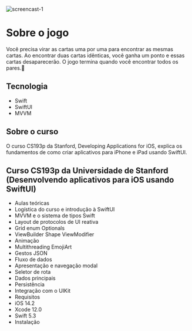 ![screencast-1](https://github.com/SosthenesLima/App_Memorize2023/assets/64558894/45329734-ca1b-41e5-8713-d68c3f22cf17)


<h1>Sobre o jogo </h1>
Você precisa virar as cartas uma por uma para encontrar as mesmas cartas. 
Ao encontrar duas cartas idênticas, você ganha um ponto e essas cartas desaparecerão. 
O jogo termina quando você encontrar todos os pares.🎃

## Tecnologia
+ Swift
+ SwiftUI
+ MVVM

## Sobre o curso

O curso CS193p da Stanford, Developing Applications for iOS, explica os fundamentos de como criar aplicativos para iPhone e iPad usando SwiftUI.

## Curso CS193p da Universidade de Stanford (Desenvolvendo aplicativos para iOS usando SwiftUI)


* Aulas teóricas
* Logística do curso e introdução à SwiftUI
* MVVM e o sistema de tipos Swift
* Layout de protocolos de UI reativa
* Grid enum Optionals
* ViewBuilder Shape ViewModifier
* Animação
* Multithreading EmojiArt
* Gestos JSON
* Fluxo de dados
* Apresentação e navegação modal
* Seletor de rota
* Dados principais
* Persistência
* Integração com o UIKit
* Requisitos
* iOS 14.2
* Xcode 12.0
* Swift 5.3
* Instalação
  
